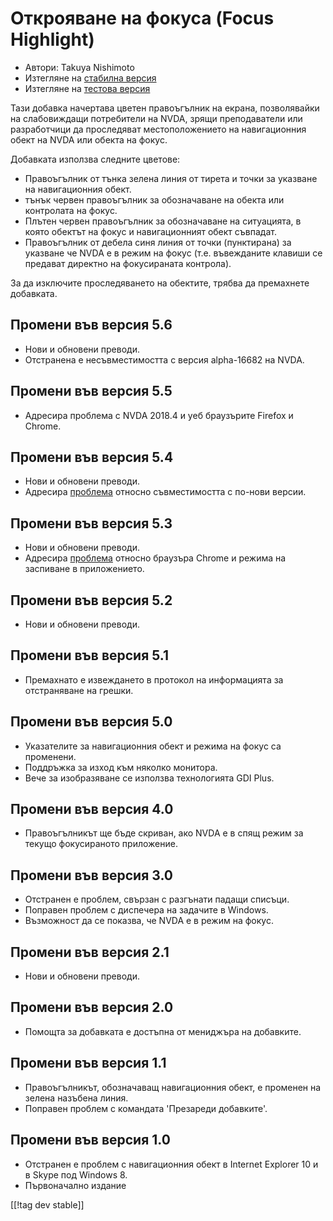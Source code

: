 # Открояване на фокуса (Focus Highlight) #

* Автори: Takuya Nishimoto
* Изтегляне на [стабилна версия][2]
* Изтегляне на [тестова версия][1]

Тази добавка начертава цветен правоъгълник на екрана, позволявайки на
слабовиждащи потребители на NVDA, зрящи преподаватели или разработчици да
проследяват местоположението на навигационния обект на NVDA или обекта на
фокус.

Добавката използва следните цветове:

* Правоъгълник от тънка зелена линия от тирета и точки за указване на
  навигационния обект.
* тънък червен правоъгълник за обозначаване на обекта или контролата на
  фокус.
* Плътен червен правоъгълник за обозначаване на ситуацията, в която обектът
  на фокус и навигационният обект съвпадат.
* Правоъгълник от дебела синя линия от точки (пунктирана) за указване че
  NVDA е в режим на фокус (т.е. въвежданите клавиши се предават директно на
  фокусираната контрола).

За да изключите проследяването на обектите, трябва да премахнете добавката.

## Промени във версия 5.6 ##

* Нови и обновени преводи.
* Отстранена е несъвместимостта с версия alpha-16682 на NVDA.

## Промени във версия 5.5 ##

* Адресира проблема с NVDA 2018.4 и уеб браузърите Firefox и Chrome.

## Промени във версия 5.4 ##

* Нови и обновени преводи.
* Адресира [проблема](https://github.com/nvdajp/focusHighlight/issues/11)
  относно съвместимостта с по-нови версии.

## Промени във версия 5.3 ##

* Нови и обновени преводи.
* Адресира [проблема](https://github.com/nvdajp/focusHighlight/issues/10)
  относно браузъра Chrome и режима на заспиване в приложението.

## Промени във версия 5.2 ##

* Нови и обновени преводи.

## Промени във версия 5.1 ##

* Премахнато е извеждането в протокол на информацията за отстраняване на
  грешки.

## Промени във версия 5.0 ##

* Указателите за навигационния обект и режима на фокус са променени.
* Поддръжка за изход към няколко монитора.
* Вече за изобразяване се използва технологията GDI Plus.

## Промени във версия 4.0 ##

* Правоъгълникът ще бъде скриван, ако NVDA е в спящ режим за текущо
  фокусираното приложение.

## Промени във версия 3.0 ##

* Отстранен е проблем, свързан с разгънати падащи списъци.
* Поправен проблем с диспечера на задачите в Windows.
* Възможност да се показва, че NVDA е в режим на фокус.

## Промени във версия 2.1 ##

* Нови и обновени преводи.

## Промени във версия 2.0 ##

* Помощта за добавката е достъпна от мениджъра на добавките.

## Промени във версия 1.1 ##

* Правоъгълникът, обозначаващ навигационния обект, е променен на зелена
  назъбена линия.
* Поправен проблем с командата 'Презареди добавките'.

## Промени във версия 1.0 ##

* Отстранен е проблем с навигационния обект в Internet Explorer 10 и в Skype
  под Windows 8.
* Първоначално издание


[[!tag dev stable]]

[1]: https://addons.nvda-project.org/files/get.php?file=fh-dev

[2]: https://addons.nvda-project.org/files/get.php?file=fh
